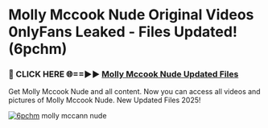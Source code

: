 # Molly Mccook Nude Original Videos 0nlyFans Leaked - Files Updated! (6pchm)

<h3>🔴 CLICK HERE 🌐==►► <a href="https://tinyurl.com/52m3yx9h" rel="nofollow">Molly Mccook Nude Updated Files</a></h3>

Get Molly Mccook Nude and all content. Now you can access all videos and pictures of Molly Mccook Nude. New Updated Files 2025!

[![6pchm](https://i.imgur.com/TnHtlc8.gif)](https://tinyurl.com/52m3yx9h)
molly mccann nude
